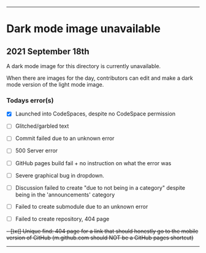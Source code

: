
***

# Dark mode image unavailable

## 2021 September 18th

A dark mode image for this directory is currently unavailable.

When there are images for the day, contributors can edit and make a dark mode version of the light mode image.

### Todays error(s)

- [x] Launched into CodeSpaces, despite no CodeSpace permission

- [ ] Glitched/garbled text

- [ ] Commit failed due to an unknown error

- [ ] 500 Server error

- [ ] GitHub pages build fail + no instruction on what the error was

- [ ] Severe graphical bug in dropdown.

- [ ] Discussion failed to create "due to not being in a category" despite being in the 'announcements' category

- [ ] Failed to create submodule due to an unknown error

- [ ] Failed to create repository, 404 page

~~- [)x(] Unique find: 404 page for a link that should honestly go to the mobile version of GitHub (m.github.com should NOT be a GitHub pages shortcut)~~ <!-- Obsolete, will not need to be mentioned again !-->

***
